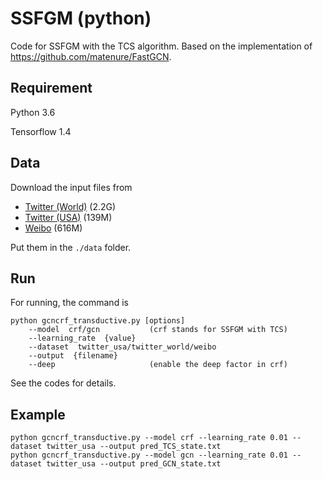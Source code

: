 # SSFGM (python)

Code for SSFGM with the TCS algorithm. Based on the implementation of https://github.com/matenure/FastGCN.

## Requirement

Python 3.6

Tensorflow 1.4

## Data

Download the input files from 

* [Twitter (World)](http://rosetta6.csail.mit.edu/location_inference_data/twitter_world.zip) (2.2G)
* [Twitter (USA)](http://rosetta6.csail.mit.edu/location_inference_data/twitter_usa.zip) (139M)
* [Weibo](http://rosetta6.csail.mit.edu/location_inference_data/weibo.zip) (616M)

Put them in the `./data` folder.

## Run

For running, the command is 

```
python gcncrf_transductive.py [options]
    --model  crf/gcn           (crf stands for SSFGM with TCS)
    --learning_rate  {value}
    --dataset  twitter_usa/twitter_world/weibo
    --output  {filename}
    --deep                     (enable the deep factor in crf)
```

See the codes for details.

## Example

```
python gcncrf_transductive.py --model crf --learning_rate 0.01 --dataset twitter_usa --output pred_TCS_state.txt
python gcncrf_transductive.py --model gcn --learning_rate 0.01 --dataset twitter_usa --output pred_GCN_state.txt
```
